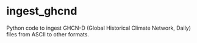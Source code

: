 # ingest_ghcnd
Python code to ingest GHCN-D (Global Historical Climate Network, Daily) files from ASCII to other formats.
